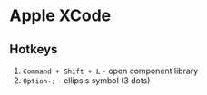 # Apple XCode
## Hotkeys
1. `Command + Shift + L` - open component library
2. `Option-;` - ellipsis symbol (3 dots)
